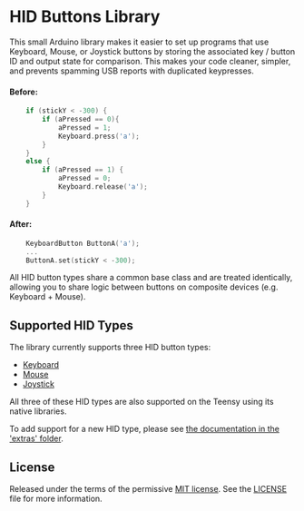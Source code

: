 # HID Buttons Library

This small Arduino library makes it easier to set up programs that use Keyboard, Mouse, or Joystick buttons by storing the associated key / button ID and output state for comparison. This makes your code cleaner, simpler, and prevents spamming USB reports with duplicated keypresses.

#### Before:

```cpp
	if (stickY < -300) {
		if (aPressed == 0){
			aPressed = 1;
			Keyboard.press('a');
		}
	}
	else {
		if (aPressed == 1) {
			aPressed = 0;
			Keyboard.release('a');
		}
	}
```

#### After:

```cpp
	KeyboardButton ButtonA('a');
	...
	ButtonA.set(stickY < -300);
```

All HID button types share a common base class and are treated identically, allowing you to share logic between buttons on composite devices (e.g. Keyboard + Mouse).

## Supported HID Types
The library currently supports three HID button types:
* [Keyboard](https://www.arduino.cc/reference/en/language/functions/usb/keyboard/)
* [Mouse](https://www.arduino.cc/reference/en/language/functions/usb/mouse/)
* [Joystick](https://github.com/MHeironimus/ArduinoJoystickLibrary)

All three of these HID types are also supported on the Teensy using its native libraries.

To add support for a new HID type, please see [the documentation in the 'extras' folder](extras/Adding%20New%20Button%20Types.md).

## License
Released under the terms of the permissive [MIT license](https://opensource.org/licenses/MIT). See the [LICENSE](LICENSE) file for more information.
